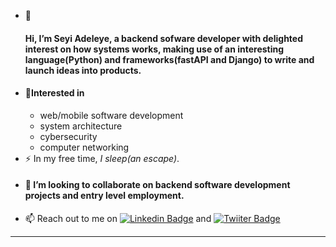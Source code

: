 
-  :telescope:<h4>Hi, I’m Seyi Adeleye, a backend sofware developer
   with delighted interest on how systems works, 
	 making use of an interesting 
	 language(Python) and frameworks(fastAPI and Django) to write and launch ideas into products.</h4>
- <h4>👀Interested in</h4>
	<ul>
	<li>web/mobile software development</li>
			<li>system architecture</li><li>cybersecurity</li><li>computer networking</li></ul>
- :zap: In my free time, <i>I sleep(an escape)</i>.
- <h4>💞️ I’m looking to collaborate on backend software development projects and entry level employment.</h4>
- 📫 Reach out to me on [![Linkedin Badge](https://img.shields.io/badge/-seyiadel-blue?style=flat&logo=Linkedin&logoColor=white)](https://www.linkedin.com/in/oluwaloseyi-adeleye) and [![Twiiter Badge](https://img.shields.io/badge/Twitter-blue?style=flat&logo=twitter&logoColor=white)](https://twitter.com/seyiadel)
<hr>

<!---
seyiadel/seyiadel is a ✨ special ✨ repository because its `README.md` (this file) appears on your GitHub profile.
You can click the Preview link to take a look at your changes.
--->
